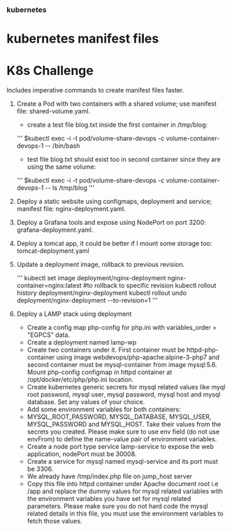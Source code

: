 ### kubernetes
# kubernetes manifest files
# K8s Challenge

Includes imperative commands to create manifest files faster.


1. Create a Pod with two containers with a shared volume; use manifest file: shared-volume.yaml.
   - create a test file blog.txt inside the first container in /tmp/blog:

   '''
   $kubectl exec -i -t pod/volume-share-devops -c volume-container-devops-1 -- /bin/bash
   
   - test file blog.txt should exist too in second container since they are using the same volume:

   '''
   $kubectl exec -i -t pod/volume-share-devops -c volume-container-devops-1 -- ls /tmp/blog
   '''

2. Deploy a static website using configmaps, deployment and service; manifest file: nginx-deployment.yaml.

3. Deploy a Grafana tools and expose using NodePort on port 3200: grafana-deployment.yaml.

4. Deploy a tomcat app, it could be better if I mount some storage too: tomcat-deployment.yaml

5. Update a deployment image, rollback to previous revision.

   '''
   kubectl set image deployment/nginx-deployment nginx-container=nginx:latest
   #to rollback to specific revision
   kubectl rollout history deployment/nginx-deployment
   kubectl rollout undo deployment/nginx-deployment --to-revision=1
   '''

6. Deploy a LAMP stack using deployment
   - Create a config map php-config for php.ini with variables_order = "EGPCS" data.
   - Create a deployment named lamp-wp
   - Create two containers under it. First container must be httpd-php-container using image webdevops/php-apache:alpine-3-php7 and second container must be mysql-container from image mysql:5.6. Mount php-config configmap in httpd container at /opt/docker/etc/php/php.ini location.
   - Create kubernetes generic secrets for mysql related values like myql root password, mysql user, mysql password, mysql host and mysql database. Set any values of your choice.
   - Add some environment variables for both containers:
   - MYSQL_ROOT_PASSWORD, MYSQL_DATABASE, MYSQL_USER, MYSQL_PASSWORD and MYSQL_HOST. Take their values from the secrets you created. Please make sure to use env field (do not use envFrom) to define the name-value pair of environment variables.
   - Create a node port type service lamp-service to expose the web application, nodePort must be 30008.
   - Create a service for mysql named mysql-service and its port must be 3306.
   -  We already have /tmp/index.php file on jump_host server
   - Copy this file into httpd container under Apache document root i.e /app and replace the dummy values for mysql related variables with the environment variables you have set for mysql related parameters. Please make sure you do not hard code the mysql related details in this file, you must use the environment variables to fetch those values.